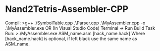 # Nand2Tetris-Assembler-CPP
Compil: >g++ .\SymbolTable.cpp .\Parser.cpp .\MyAssembler.cpp -o .\MyAssembler.exe 
      OR 
        (In Visual Studio Code) Terminal -> Run Build Task
Run:    >.\MyAssembler.exe ASM_name.asm [hack_name.hack]
      Where [hack_name.hack] is optional, if left black use the same name as ASM_name.
